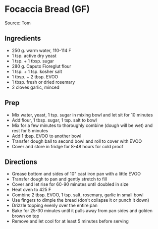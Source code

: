 # Focaccia Bread (GF)

Source: Tom

## Ingredients

- 250 g. warm water, 110-114 F
- 1 tsp. active dry yeast
- 1 tsp. + 1 tbsp. sugar
- 280 g. Caputo Fioreglut flour
- 1 tsp. + 1 tsp. kosher salt
- 1 tbsp. + 2 tbsp. EVOO
- 1 tbsp. fresh or dried rosemary
- 2 cloves garlic, minced

## Prep

- Mix water, yeast, 1 tsp. sugar in mixing bowl and let sit for 10 minutes
- Add flour, 1 tbsp. sugar, 1 tsp. salt to bowl
- Mix for a few minutes to thoroughly combine (dough will be wet) and rest for 5 minutes
- Add 1 tbsp. EVOO to another bowl
- Transfer dough ball to second bowl and roll to cover with EVOO
- Cover and store in fridge for 8-48 hours for cold proof

## Directions

- Grease bottom and sides of 10" cast iron pan with a little EVOO
- Transfer dough to pan and gently stretch to fill
- Cover and let rise for 60-90 minutes until doubled in size
- Heat oven to 425 F
- Combine 2 tbsp. EVOO, 1 tsp. salt, rosemary, garlic in small bowl
- Use fingers to dimple the bread (don't collapse it or punch it down)
- Drizzle topping evenly over the entire pan
- Bake for 25-30 minutes until it pulls away from pan sides and golden brown on top
- Remove and let cool for at least 5 minutes before serving
